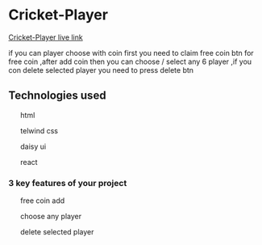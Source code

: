 <h1>Cricket-Player</h1>
<a href="https://a7-player.surge.sh/">Cricket-Player live link</a>
<p> if you can player choose with coin first you need to claim free coin btn for free coin ,after add coin then you can choose / select any 6 player ,if you con delete selected player you need to press delete btn  </p>

<h2>Technologies used</h2>
<ol>html</ol>
<ol>telwind css</ol>
<ol>daisy ui</ol>
<ol>react</ol>

<h3>3 key features of your project</h3>
<ul>free coin add</ul>
<ul>choose any player</ul>
<ul>delete selected player</ul>